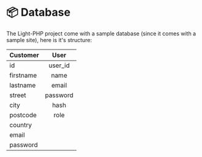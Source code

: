 # :package: Database  

The Light-PHP project come with a sample database (since it comes with a sample site), here is it's structure:


| Customer |    User       |
| -------- |:-------------:|
| 	 id	   | user_id	   |
|firstname |  name		   |
| lastname |   email       |
| street   |  password     |
| city     |   hash        |
| postcode |   role        |
| country  |
| email    |
| password |
